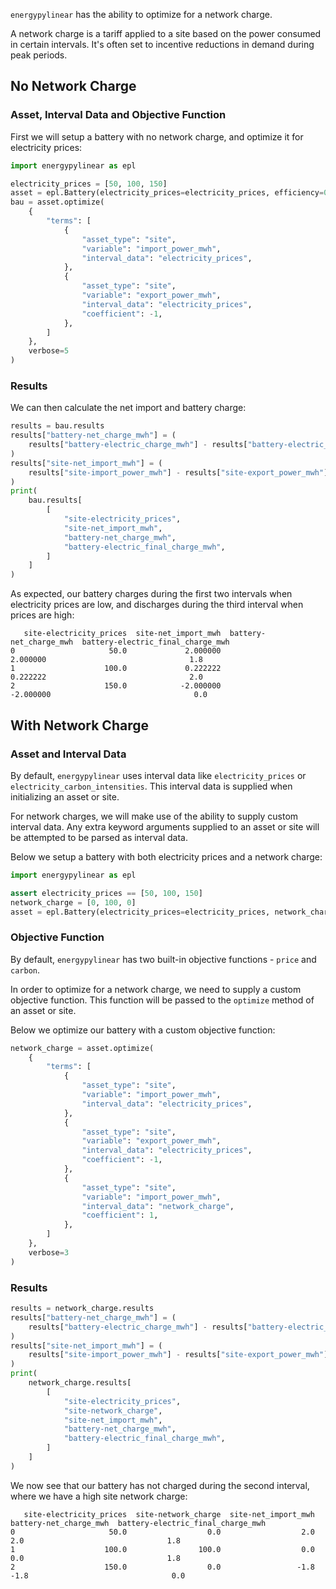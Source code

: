 `energypylinear` has the ability to optimize for a network charge.

A network charge is a tariff applied to a site based on the power consumed in certain intervals.  It's often set to incentive reductions in demand during peak periods.

## No Network Charge

### Asset, Interval Data and Objective Function

First we will setup a battery with no network charge, and optimize it for electricity prices:

<!--phmdoctest-share-names-->
```python
import energypylinear as epl

electricity_prices = [50, 100, 150]
asset = epl.Battery(electricity_prices=electricity_prices, efficiency=0.9)
bau = asset.optimize(
    {
        "terms": [
            {
                "asset_type": "site",
                "variable": "import_power_mwh",
                "interval_data": "electricity_prices",
            },
            {
                "asset_type": "site",
                "variable": "export_power_mwh",
                "interval_data": "electricity_prices",
                "coefficient": -1,
            },
        ]
    },
    verbose=5
)
```

### Results

We can then calculate the net import and battery charge:

<!--phmdoctest-share-names-->
```python
results = bau.results
results["battery-net_charge_mwh"] = (
    results["battery-electric_charge_mwh"] - results["battery-electric_discharge_mwh"]
)
results["site-net_import_mwh"] = (
    results["site-import_power_mwh"] - results["site-export_power_mwh"]
)
print(
    bau.results[
        [
            "site-electricity_prices",
            "site-net_import_mwh",
            "battery-net_charge_mwh",
            "battery-electric_final_charge_mwh",
        ]
    ]
)
```

As expected, our battery charges during the first two intervals when electricity prices are low, and discharges during the third interval when prices are high:

```
   site-electricity_prices  site-net_import_mwh  battery-net_charge_mwh  battery-electric_final_charge_mwh
0                     50.0             2.000000                2.000000                                1.8
1                    100.0             0.222222                0.222222                                2.0
2                    150.0            -2.000000               -2.000000                                0.0
```

## With Network Charge

### Asset and Interval Data

By default, `energypylinear` uses interval data like `electricity_prices` or `electricity_carbon_intensities`.  This interval data is supplied when initializing an asset or site.

For network charges, we will make use of the ability to supply custom interval data. Any extra keyword arguments supplied to an asset or site will be attempted to be parsed as interval data.

Below we setup a battery with both electricity prices and a network charge:

<!--phmdoctest-share-names-->
```python
import energypylinear as epl

assert electricity_prices == [50, 100, 150]
network_charge = [0, 100, 0]
asset = epl.Battery(electricity_prices=electricity_prices, network_charge=network_charge)
```

### Objective Function

By default, `energypylinear` has two built-in objective functions - `price` and `carbon`.

In order to optimize for a network charge, we need to supply a custom objective function.  This function will be passed to the `optimize` method of an asset or site.

Below we optimize our battery with a custom objective function:

<!--phmdoctest-share-names-->
```python
network_charge = asset.optimize(
    {
        "terms": [
            {
                "asset_type": "site",
                "variable": "import_power_mwh",
                "interval_data": "electricity_prices",
            },
            {
                "asset_type": "site",
                "variable": "export_power_mwh",
                "interval_data": "electricity_prices",
                "coefficient": -1,
            },
            {
                "asset_type": "site",
                "variable": "import_power_mwh",
                "interval_data": "network_charge",
                "coefficient": 1,
            },
        ]
    },
    verbose=3
)
```

### Results

<!--phmdoctest-share-names-->
```python
results = network_charge.results
results["battery-net_charge_mwh"] = (
    results["battery-electric_charge_mwh"] - results["battery-electric_discharge_mwh"]
)
results["site-net_import_mwh"] = (
    results["site-import_power_mwh"] - results["site-export_power_mwh"]
)
print(
    network_charge.results[
        [
            "site-electricity_prices",
            "site-network_charge",
            "site-net_import_mwh",
            "battery-net_charge_mwh",
            "battery-electric_final_charge_mwh",
        ]
    ]
)
```

We now see that our battery has not charged during the second interval, where we have a high site network charge:

```
   site-electricity_prices  site-network_charge  site-net_import_mwh  battery-net_charge_mwh  battery-electric_final_charge_mwh
0                     50.0                  0.0                  2.0                     2.0                                1.8
1                    100.0                100.0                  0.0                     0.0                                1.8
2                    150.0                  0.0                 -1.8                    -1.8                                0.0
```
